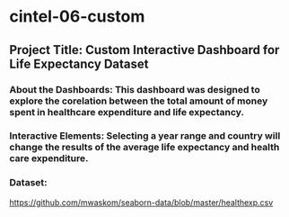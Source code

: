 # cintel-06-custom

## Project Title: Custom Interactive Dashboard for Life Expectancy Dataset

### About the Dashboards: This dashboard was designed to explore the corelation between the total amount of money spent in healthcare expenditure and life expectancy. 

### Interactive Elements: Selecting a year range and country will change the results of the average life expectancy and health care expenditure. 

### Dataset: 
https://github.com/mwaskom/seaborn-data/blob/master/healthexp.csv 

